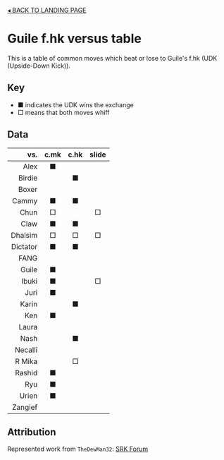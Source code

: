 <a class="back" href="/">&ltrif; BACK TO LANDING PAGE</a>

# Guile f.hk versus table
This is a table of common moves which beat or lose to Guile's f.hk (UDK
(Upside-Down Kick)).

## Key
* ■ indicates the UDK wins the exchange
* □ means that both moves whiff

## Data

|    vs.   | c.mk | c.hk | slide |
|---------:|:----:|:----:|:----: |
|     Alex | ■    |      |       |
|   Birdie |      | ■    |       |
|    Boxer |      |      |       |
|    Cammy | ■    | ■    |       |
|     Chun | □    |      | □     |
|     Claw | ■    | ■    |       |
|  Dhalsim | □    | □    | □     |
| Dictator | ■    | ■    |       |
|     FANG |      |      |       |
|    Guile | ■    |      |       |
|    Ibuki | ■    |      | □     |
|     Juri | ■    |      |       |
|    Karin |      | ■    |       |
|      Ken | ■    |      |       |
|    Laura |      |      |       |
|     Nash |      | ■    |       |
|  Necalli |      |      |       |
|   R Mika |      | □    |       |
|   Rashid | ■    |      |       |
|      Ryu | ■    |      |       |
|    Urien | ■    |      |       |
|  Zangief |      |      |       |

## Attribution
Represented work from `TheDewMan32`: [SRK Forum](http://forums.shoryuken.com/discussion/213104/udk-bible)
